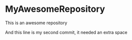 # MyAwesomeRepository
This is an awesome repository

And this line is my second commit, it needed an extra space
